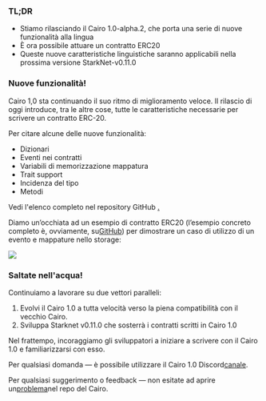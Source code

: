 ### TL;DR

* Stiamo rilasciando il Cairo 1.0-alpha.2, che porta una serie di nuove funzionalità alla lingua
* È ora possibile attuare un contratto ERC20
* Queste nuove caratteristiche linguistiche saranno applicabili nella prossima versione StarkNet-v0.11.0

### Nuove funzionalità!

Cairo 1,0 sta continuando il suo ritmo di miglioramento veloce. Il rilascio di oggi introduce, tra le altre cose, tutte le caratteristiche necessarie per scrivere un contratto ERC-20.

Per citare alcune delle nuove funzionalità:

* Dizionari
* Eventi nei contratti
* Variabili di memorizzazione mappatura
* Trait support
* Incidenza del tipo
* Metodi

Vedi l'elenco completo nel repository GitHub [.](https://github.com/starkware-libs/cairo)

Diamo un’occhiata ad un esempio di contratto ERC20 (l’esempio concreto completo è, ovviamente, su[GitHub](https://github.com/starkware-libs/cairo/blob/main/crates/cairo-lang-starknet/test_data/erc20.cairo)) per dimostrare un caso di utilizzo di un evento e mappature nello storage:

![](/assets/0_i4ch5-4rxxal4rkt.png)

### Saltate nell'acqua!

Continuiamo a lavorare su due vettori paralleli:

1. Evolvi il Cairo 1.0 a tutta velocità verso la piena compatibilità con il vecchio Cairo.
2. Sviluppa Starknet v0.11.0 che sosterrà i contratti scritti in Cairo 1.0

Nel frattempo, incoraggiamo gli sviluppatori a iniziare a scrivere con il Cairo 1.0 e familiarizzarsi con esso.

Per qualsiasi domanda — è possibile utilizzare il Cairo 1.0 Discord[canale](https://discord.com/channels/793094838509764618/1065544063245365288).

Per qualsiasi suggerimento o feedback — non esitate ad aprire un[problema](https://github.com/starkware-libs/cairo/issues)nel repo del Cairo.